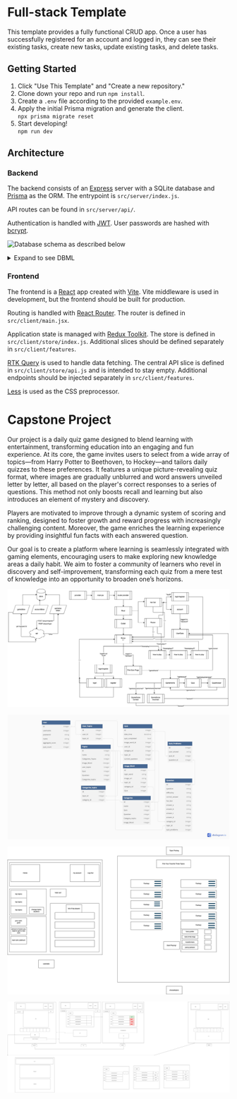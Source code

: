 # Full-stack Template

This template provides a fully functional CRUD app. Once a user has successfully registered for an account and logged in, they can see their existing tasks, create new tasks, update existing tasks, and delete tasks.

## Getting Started

1. Click "Use This Template" and "Create a new repository."
2. Clone down your repo and run `npm install`.
3. Create a `.env` file according to the provided `example.env`.
4. Apply the initial Prisma migration and generate the client.\
   `npx prisma migrate reset`
5. Start developing!\
   `npm run dev`

## Architecture

### Backend

The backend consists of an [Express](https://expressjs.com/) server with a SQLite database and [Prisma](https://www.prisma.io/) as the ORM. The entrypoint is `src/server/index.js`.

API routes can be found in `src/server/api/`.

Authentication is handled with [JWT](https://github.com/auth0/node-jsonwebtoken). User passwords are hashed with [bcrypt](https://github.com/kelektiv/node.bcrypt.js).

![Database schema as described below](database_schema.svg)

<details>
<summary>Expand to see DBML</summary>

```dbml
Table User {
  id        Serial  [pk]
  username  String
  password  String
}

Table Task {
  id          Serial  [pk]
  description String
  done        Boolean
  userId      Int
}

Ref: User.id < Task.userId
```

</details>

### Frontend

The frontend is a [React](https://react.dev/) app created with [Vite](https://vitejs.dev/). Vite middleware is used in development, but the frontend should be built for production.

Routing is handled with [React Router](https://reactrouter.com/en/main). The router is defined in `src/client/main.jsx`.

Application state is managed with [Redux Toolkit](https://redux-toolkit.js.org/). The store is defined in `src/client/store/index.js`. Additional slices should be defined separately in `src/client/features`.

[RTK Query](https://redux-toolkit.js.org/rtk-query/overview) is used to handle data fetching. The central API slice is defined in `src/client/store/api.js` and is intended to stay empty. Additional endpoints should be injected separately in `src/client/features`.

[Less](https://lesscss.org/) is used as the CSS preprocessor.

# Capstone Project

Our project is a daily quiz game designed to blend learning with entertainment, transforming education into an engaging and fun experience. At its core, the game invites users to select from a wide array of topics—from Harry Potter to Beethoven, to Hockey—and tailors daily quizzes to these preferences. It features a unique picture-revealing quiz format, where images are gradually unblurred and word answers unveiled letter by letter, all based on the player's correct responses to a series of questions. This method not only boosts recall and learning but also introduces an element of mystery and discovery.

Players are motivated to improve through a dynamic system of scoring and ranking, designed to foster growth and reward progress with increasingly challenging content. Moreover, the game enriches the learning experience by providing insightful fun facts with each answered question.

Our goal is to create a platform where learning is seamlessly integrated with gaming elements, encouraging users to make exploring new knowledge areas a daily habit. We aim to foster a community of learners who revel in discovery and self-improvement, transforming each quiz from a mere test of knowledge into an opportunity to broaden one’s horizons.

![App Diagram](sketches/wireFrameBrainFlex.jpg)

![Backend Schema Diagram](sketches/brainFLEX_schema.jpg)

![Initial Account Wireframe](sketches/accountWireFrame.jpg)

![Intial Game Wireframe](sketches/gameWireFrame.jpg)

